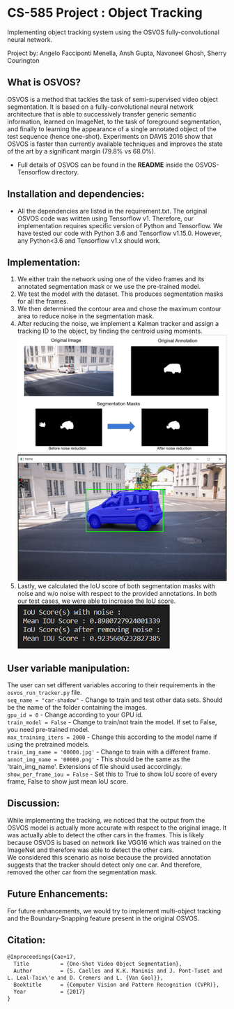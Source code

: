 # CS-585 Project : Object Tracking
Implementing object tracking system using the OSVOS fully-convolutional neural network.

Project by: Angelo Facciponti Menella, Ansh Gupta, Navoneel Ghosh, Sherry Courington

## What is OSVOS?
OSVOS is a method that tackles the task of semi-supervised video object segmentation. It is based on a fully-convolutional neural network architecture that is able to successively transfer generic semantic information, learned on ImageNet, to the task of foreground segmentation, and finally to learning the appearance of a single annotated object of the test sequence (hence one-shot). Experiments on DAVIS 2016 show that OSVOS is faster than currently available techniques and improves the state of the art by a significant margin (79.8% vs 68.0%).

- Full details of OSVOS can be found in the **README** inside the OSVOS-Tensorflow directory.

## Installation and dependencies:
- All the dependencies are listed in the requirement.txt. The original OSVOS code was written using Tensorflow v1. 
Therefore, our implementation requires specific version of Python and Tensorflow. We have tested our code with Python 3.6 and Tensorflow v1.15.0. However, any Python<3.6 and Tensorflow v1.x should work.

## Implementation:
1. We either train the network using one of the video frames and its annotated segmentation mask or we use the pre-trained model.
2. We test the model with the dataset. This produces segmentation masks for all the frames.
3. We then determined the contour area and chose the maximum contour area to reduce noise in the segmentation mask.
4. After reducing the noise, we implement a Kalman tracker and assign a tracking ID to the object, by finding the centroid using moments.
![SEGMENTATION](OSVOS-TensorFlow/doc/Segmentation.PNG)
![TRACKING](OSVOS-TensorFlow/doc/tracking.PNG)
5. Lastly, we calculated the IoU score of both segmentation masks with noise and w/o noise with respect to the provided annotations. In both our test cases, we were able to increase the IoU score.    
![IOU](OSVOS-TensorFlow/doc/IoUScore.PNG)

## User variable manipulation:
The user can set different variables accoring to their requirements in the ```osvos_run_tracker.py``` file.   
```seq_name = "car-shadow"```         - Change to train and test other data sets. Should be the name of the folder containing the images.   
```gpu_id = 0```                      - Change according to your GPU id.   
```train_model = False```             - Change to train/not train the model. If set to False, you need pre-trained model.   
```max_training_iters = 2000```       - Change this according to the model name if using the pretrained models.   
```train_img_name = '00000.jpg'```    - Change to train with a different frame.   
```annot_img_name = '00000.png'```    - This should be the same as the 'train_img_name'. Extensions of file should used accordingly.   
```show_per_frame_iou = False```       - Set this to True to show IoU score of every frame, False to show just mean IoU score.   

## Discussion:
While implementing the tracking, we noticed that the output from the OSVOS model is actually more accurate with respect to the original image. It was actually able to detect the other cars in the frames. This is likely because OSVOS is based on network like VGG16 which was trained on the ImageNet and therefore was able to detect the other cars.   
We considered this scenario as noise because the provided annotation suggests that the tracker should detect only one car. And therefore, removed the other car from the segmentation mask.

## Future Enhancements:
For future enhancements, we would try to implement multi-object tracking and the Boundary-Snapping feature present in the original OSVOS.

## Citation:
	@Inproceedings{Cae+17,
	  Title          = {One-Shot Video Object Segmentation},
	  Author         = {S. Caelles and K.K. Maninis and J. Pont-Tuset and L. Leal-Taix\'e and D. Cremers and L. {Van Gool}},
	  Booktitle      = {Computer Vision and Pattern Recognition (CVPR)},
	  Year           = {2017}
	}
